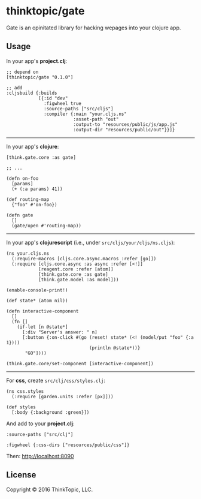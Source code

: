 # thinktopic/gate

Gate is an opinitated library for hacking wepages into your clojure app.

## Usage

In your app's **project.clj**:

```
;; depend on
[thinktopic/gate "0.1.0"]

;; add
:cljsbuild {:builds
            [{:id "dev"
              :figwheel true
              :source-paths ["src/cljs"]
              :compiler {:main "your.cljs.ns"
                         :asset-path "out"
                         :output-to "resources/public/js/app.js"
                         :output-dir "resources/public/out"}}]}

```

---

In your app's **clojure**:

```
[think.gate.core :as gate]

;; ...

(defn on-foo
  [params]
  (+ (:a params) 41))

(def routing-map
  {"foo" #'on-foo})

(defn gate
  []
  (gate/open #'routing-map))

```

---

In your app's **clojurescript** (i.e., under `src/cljs/your/cljs/ns.cljs`):

```
(ns your.cljs.ns
  (:require-macros [cljs.core.async.macros :refer [go]])
  (:require [cljs.core.async :as async :refer [<!]]
            [reagent.core :refer [atom]]
            [think.gate.core :as gate]
            [think.gate.model :as model]))

(enable-console-print!)

(def state* (atom nil))

(defn interactive-component
  []
  (fn []
    (if-let [n @state*]
      [:div "Server's answer: " n]
      [:button {:on-click #(go (reset! state* (<! (model/put "foo" {:a 1})))
                               (println @state*))}
       "GO"])))

(think.gate.core/set-component [interactive-component])
```

---

For **css**, create `src/clj/css/styles.clj`:

```
(ns css.styles
  (:require [garden.units :refer [px]]))

(def styles
  [:body {:background :green}])
```

And add to your **project.clj**:

```
:source-paths ["src/clj"]

:figwheel {:css-dirs ["resources/public/css"]}
```

Then: [http://localhost:8090](http://localhost:8090)

## License

Copyright © 2016 ThinkTopic, LLC.